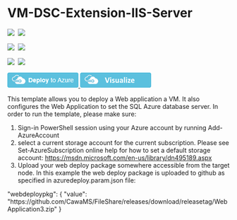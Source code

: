 # VM-DSC-Extension-IIS-Server

<IMG SRC="https://azurequickstartsservice.blob.core.windows.net/badges/201-web-app-vm-dsc/PublicLastTestDate.svg" />&nbsp;
<IMG SRC="https://azurequickstartsservice.blob.core.windows.net/badges/201-web-app-vm-dsc/PublicDeployment.svg" />&nbsp;

<IMG SRC="https://azurequickstartsservice.blob.core.windows.net/badges/201-web-app-vm-dsc/FairfaxLastTestDate.svg" />&nbsp;
<IMG SRC="https://azurequickstartsservice.blob.core.windows.net/badges/201-web-app-vm-dsc/FairfaxDeployment.svg" />&nbsp;

<IMG SRC="https://azurequickstartsservice.blob.core.windows.net/badges/201-web-app-vm-dsc/BestPracticeResult.svg" />&nbsp;
<IMG SRC="https://azurequickstartsservice.blob.core.windows.net/badges/201-web-app-vm-dsc/CredScanResult.svg" />&nbsp;

<a href="https://portal.azure.com/#create/Microsoft.Template/uri/https%3A%2F%2Fraw.githubusercontent.com%2FAzure%2Fazure-quickstart-templates%2Fmaster%2F201-web-app-vm-dsc%2Fazuredeploy.json" target="_blank">
    <img src="https://raw.githubusercontent.com/Azure/azure-quickstart-templates/master/1-CONTRIBUTION-GUIDE/images/deploytoazure.png"/>
</a>
<a href="http://armviz.io/#/?load=https%3A%2F%2Fraw.githubusercontent.com%2FAzure%2Fazure-quickstart-templates%2Fmaster%2F201-web-app-vm-dsc%2Fazuredeploy.json" target="_blank">
    <img src="https://raw.githubusercontent.com/Azure/azure-quickstart-templates/master/1-CONTRIBUTION-GUIDE/images/visualizebutton.png"/>
</a>

<p>
This template allows you to deploy a Web application a VM. It also configures the Web Application to set the SQL Azure database server.
In order to run the template, please make sure:
</p>

1. Sign-in PowerShell session using your Azure account by running Add-AzureAccount
2. select a current storage account for the current subscription. Please see Set-AzureSubscription online help for how to set a default storage account: https://msdn.microsoft.com/en-us/library/dn495189.aspx
3. Upload your web deploy package somewhere accessible from the target node. In this example the web deploy package is uploaded to github as specified in azuredeploy.param.json file:

<p>
   "webdeploypkg": {
            "value": "https://github.com/CawaMS/FileShare/releases/download/releasetag/WebApplication3.zip"
        }
</P>

